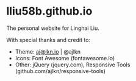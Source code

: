 # lliu58b.github.io
The personal website for Linghai Liu. 

With special thanks and credit to:
- Theme: aj@lkn.io | @ajlkn
- Icons: Font Awesome (fontawesome.io)
- Other: jQuery (jquery.com), Responsive Tools (github.com/ajlkn/responsive-tools)